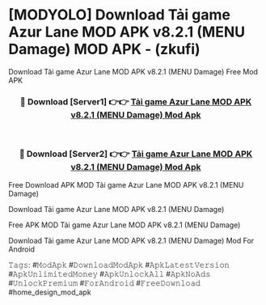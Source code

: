 # [MODYOLO] Download Tải game Azur Lane MOD APK v8.2.1 (MENU Damage) MOD APK - (zkufi)
Download Tải game Azur Lane MOD APK v8.2.1 (MENU Damage) Free Mod APK

<div align="center">
<h3>🔴 Download [Server1] 👉👉 <a href="https://apk-comot.site?title=Tải_game_Azur_Lane_MOD_APK_v8.2.1_(MENU_Damage)">Tải game Azur Lane MOD APK v8.2.1 (MENU Damage) Mod Apk</a></h3><br>

<h3>🔴 Download [Server2] 👉👉 <a href="https://apk-comot.site?title=Tải_game_Azur_Lane_MOD_APK_v8.2.1_(MENU_Damage)">Tải game Azur Lane MOD APK v8.2.1 (MENU Damage) Mod Apk</a></h3>
</div>


Free Download APK MOD Tải game Azur Lane MOD APK v8.2.1 (MENU Damage)

Download Tải game Azur Lane MOD APK v8.2.1 (MENU Damage) 

Free APK MOD Tải game Azur Lane MOD APK v8.2.1 (MENU Damage) 

Download Tải game Azur Lane MOD APK v8.2.1 (MENU Damage) Mod For Android

𝚃𝚊𝚐𝚜: #𝙼𝚘𝚍𝙰𝚙𝚔 #𝙳𝚘𝚠𝚗𝚕𝚘𝚊𝚍𝙼𝚘𝚍𝙰𝚙𝚔 #𝙰𝚙𝚔𝙻𝚊𝚝𝚎𝚜𝚝𝚅𝚎𝚛𝚜𝚒𝚘𝚗 #𝙰𝚙𝚔𝚄𝚗𝚕𝚒𝚖𝚒𝚝𝚎𝚍𝙼𝚘𝚗𝚎𝚢 #𝙰𝚙𝚔𝚄𝚗𝚕𝚘𝚌𝚔𝙰𝚕𝚕 #𝙰𝚙𝚔𝙽𝚘𝙰𝚍𝚜 #𝚄𝚗𝚕𝚘𝚌𝚔𝙿𝚛𝚎𝚖𝚒𝚞𝚖 #𝙵𝚘𝚛𝙰𝚗𝚍𝚛𝚘𝚒𝚍 #𝙵𝚛𝚎𝚎𝙳𝚘𝚠𝚗𝚕𝚘𝚊𝚍 #home_design_mod_apk